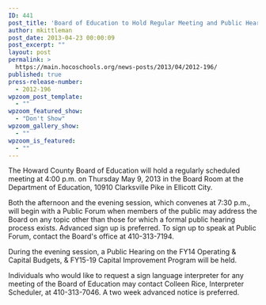 ```yaml
---
ID: 441
post_title: 'Board of Education to Hold Regular Meeting and Public Hearing on FY14 Capital Budget &#038; FY15-19 Capital Improvement Program'
author: mkittleman
post_date: 2013-04-23 00:00:09
post_excerpt: ""
layout: post
permalink: >
  https://main.hocoschools.org/news-posts/2013/04/2012-196/
published: true
press-release-number:
  - 2012-196
wpzoom_post_template:
  - ""
wpzoom_featured_show:
  - "Don't Show"
wpzoom_gallery_show:
  - ""
wpzoom_is_featured:
  - ""
---
```

The Howard County Board of Education will hold a regularly scheduled meeting at 4:00 p.m. on Thursday May 9, 2013 in the Board Room at the Department of Education, 10910 Clarksville Pike in Ellicott City.

Both the afternoon and the evening session, which convenes at 7:30 p.m., will begin with a Public Forum when members of the public may address the Board on any topic other than those for which a formal public hearing process exists. Advanced sign up is preferred. To sign up to speak at Public Forum, contact the Board's office at 410-313-7194.

During the evening session, a Public Hearing on the FY14 Operating &amp; Capital Budgets, &amp; FY15-19 Capital Improvement Program will be held.

Individuals who would like to request a sign language interpreter for any meeting of the Board of Education may contact Colleen Rice, Interpreter Scheduler, at 410-313-7046. A two week advanced notice is preferred.